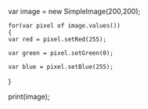 

	
var image = new SimpleImage(200,200);

	for(var pixel of image.values())
	{
    var red = pixel.setRed(255);
    
	var green = pixel.setGreen(0);
    
	var blue = pixel.setBlue(255);

}
	
print(image);
